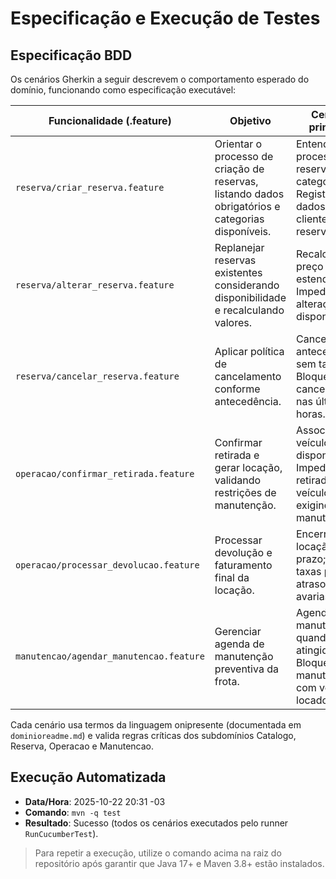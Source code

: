 # Especificação e Execução de Testes

## Especificação BDD
Os cenários Gherkin a seguir descrevem o comportamento esperado do domínio, funcionando como especificação executável:

| Funcionalidade (.feature) | Objetivo | Cenários principais |
|---------------------------|----------|---------------------|
| `reserva/criar_reserva.feature` | Orientar o processo de criação de reservas, listando dados obrigatórios e categorias disponíveis. | Entender o processo de reserva; Listar categorias; Registrar dados do cliente ao criar reserva. |
| `reserva/alterar_reserva.feature` | Replanejar reservas existentes considerando disponibilidade e recalculando valores. | Recalcular preço ao estender; Impedir alteração sem disponibilidade. |
| `reserva/cancelar_reserva.feature` | Aplicar política de cancelamento conforme antecedência. | Cancelar com antecedência sem tarifa; Bloquear cancelamento nas últimas 12 horas. |
| `operacao/confirmar_retirada.feature` | Confirmar retirada e gerar locação, validando restrições de manutenção. | Associar veículo disponível; Impedir retirada com veículo exigindo manutenção. |
| `operacao/processar_devolucao.feature` | Processar devolução e faturamento final da locação. | Encerrar locação no prazo; Cobrar taxas por atraso e avarias. |
| `manutencao/agendar_manutencao.feature` | Gerenciar agenda de manutenção preventiva da frota. | Agendar manutenção quando limite atingido; Bloquear manutenção com veículo locado. |

Cada cenário usa termos da linguagem onipresente (documentada em `dominioreadme.md`) e valida regras críticas dos subdomínios Catalogo, Reserva, Operacao e Manutencao.

## Execução Automatizada
- **Data/Hora**: 2025-10-22 20:31 -03  
- **Comando**: `mvn -q test`  
- **Resultado**: Sucesso (todos os cenários executados pelo runner `RunCucumberTest`).  

> Para repetir a execução, utilize o comando acima na raiz do repositório após garantir que Java 17+ e Maven 3.8+ estão instalados.
